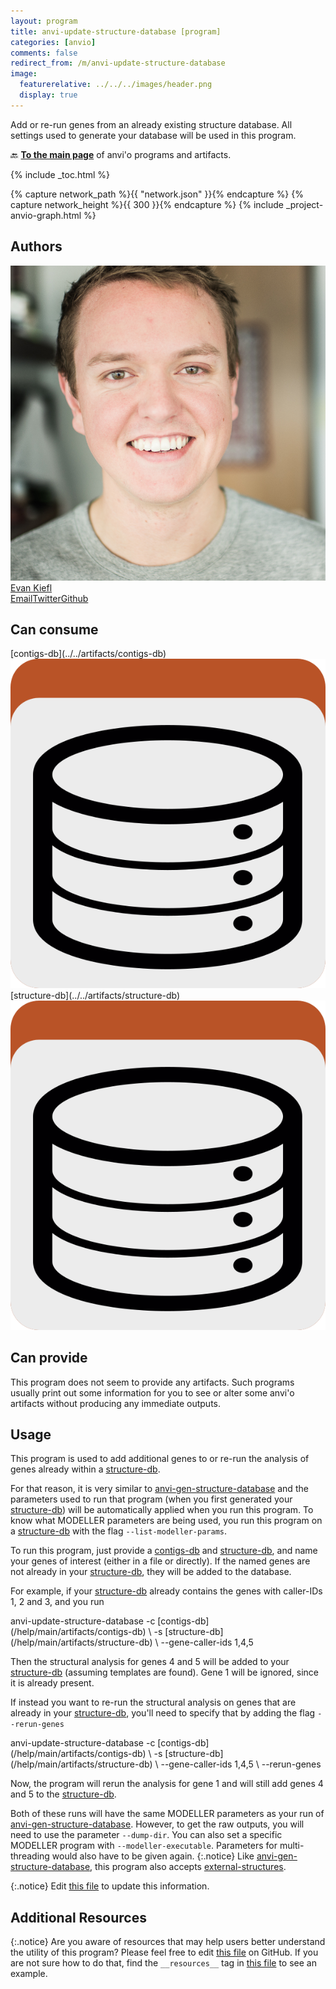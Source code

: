 ```yaml
---
layout: program
title: anvi-update-structure-database [program]
categories: [anvio]
comments: false
redirect_from: /m/anvi-update-structure-database
image:
  featurerelative: ../../../images/header.png
  display: true
---
```


Add or re-run genes from an already existing structure database. All settings used to generate your database will be used in this program.

🔙 **[To the main page](../../)** of anvi'o programs and artifacts.


{% include _toc.html %}
<div id="svg" class="subnetwork"></div>
{% capture network_path %}{{ "network.json" }}{% endcapture %}
{% capture network_height %}{{ 300 }}{% endcapture %}
{% include _project-anvio-graph.html %}


## Authors

<div class="anvio-person"><div class="anvio-person-info"><div class="anvio-person-photo"><img class="anvio-person-photo-img" src="../../images/authors/ekiefl.jpg" /></div><div class="anvio-person-info-box"><a href="/people/ekiefl" target="_blank"><span class="anvio-person-name">Evan Kiefl</span></a><div class="anvio-person-social-box"><a href="mailto:kiefl.evan@gmail.com" class="person-social" target="_blank"><i class="fa fa-fw fa-envelope-square"></i>Email</a><a href="http://twitter.com/evankiefl" class="person-social" target="_blank"><i class="fa fa-fw fa-twitter-square"></i>Twitter</a><a href="http://github.com/ekiefl" class="person-social" target="_blank"><i class="fa fa-fw fa-github"></i>Github</a></div></div></div></div>



## Can consume


<p style="text-align: left" markdown="1"><span class="artifact-r">[contigs-db](../../artifacts/contigs-db) <img src="../../images/icons/DB.png" class="artifact-icon-mini" /></span> <span class="artifact-r">[structure-db](../../artifacts/structure-db) <img src="../../images/icons/DB.png" class="artifact-icon-mini" /></span></p>


## Can provide


This program does not seem to provide any artifacts. Such programs usually print out some information for you to see or alter some anvi'o artifacts without producing any immediate outputs.


## Usage


This program is used to add additional genes to or re-run the analysis of genes already within a <span class="artifact-n">[structure-db](/help/main/artifacts/structure-db)</span>.

For that reason, it is very similar to <span class="artifact-p">[anvi-gen-structure-database](/help/main/programs/anvi-gen-structure-database)</span> and the parameters used to run that program (when you first generated your <span class="artifact-n">[structure-db](/help/main/artifacts/structure-db)</span>) will be automatically applied when you run this program. To know what MODELLER parameters are being used, you run this program on a <span class="artifact-n">[structure-db](/help/main/artifacts/structure-db)</span> with the flag `--list-modeller-params`. 

To run this program, just provide a <span class="artifact-n">[contigs-db](/help/main/artifacts/contigs-db)</span> and <span class="artifact-n">[structure-db](/help/main/artifacts/structure-db)</span>, and name your genes of interest (either in a file or directly). If the named genes are not already in your <span class="artifact-n">[structure-db](/help/main/artifacts/structure-db)</span>, they will be added to the database. 

For example, if your <span class="artifact-n">[structure-db](/help/main/artifacts/structure-db)</span> already contains the genes with caller-IDs 1, 2 and 3, and you run

<div class="codeblock" markdown="1">
anvi&#45;update&#45;structure&#45;database &#45;c <span class="artifact&#45;n">[contigs&#45;db](/help/main/artifacts/contigs&#45;db)</span> \
                               &#45;s <span class="artifact&#45;n">[structure&#45;db](/help/main/artifacts/structure&#45;db)</span> \
                               &#45;&#45;gene&#45;caller&#45;ids 1,4,5
</div>

Then the structural analysis for genes 4 and 5 will be added to your <span class="artifact-n">[structure-db](/help/main/artifacts/structure-db)</span> (assuming templates are found). Gene 1 will be ignored, since it is already present.

If instead you want to re-run the structural analysis on genes that are already in your <span class="artifact-n">[structure-db](/help/main/artifacts/structure-db)</span>, you'll need to specify that by adding the flag `--rerun-genes`

<div class="codeblock" markdown="1">
anvi&#45;update&#45;structure&#45;database &#45;c <span class="artifact&#45;n">[contigs&#45;db](/help/main/artifacts/contigs&#45;db)</span> \
                               &#45;s <span class="artifact&#45;n">[structure&#45;db](/help/main/artifacts/structure&#45;db)</span> \
                               &#45;&#45;gene&#45;caller&#45;ids 1,4,5 \
                               &#45;&#45;rerun&#45;genes
</div>

Now, the program will rerun the analysis for gene 1 and will still add genes 4 and 5 to the <span class="artifact-n">[structure-db](/help/main/artifacts/structure-db)</span>. 

Both of these runs will have the same MODELLER parameters as your run of <span class="artifact-p">[anvi-gen-structure-database](/help/main/programs/anvi-gen-structure-database)</span>. However, to get the raw outputs, you will need to use the parameter `--dump-dir`. You can also set a specific MODELLER program with `--modeller-executable`. Parameters for multi-threading would also have to be given again.
{:.notice}
Like <span class="artifact-p">[anvi-gen-structure-database](/help/main/programs/anvi-gen-structure-database)</span>, this program also accepts <span class="artifact-n">[external-structures](/help/main/artifacts/external-structures)</span>.


{:.notice}
Edit [this file](https://github.com/merenlab/anvio/tree/master/anvio/docs/programs/anvi-update-structure-database.md) to update this information.


## Additional Resources



{:.notice}
Are you aware of resources that may help users better understand the utility of this program? Please feel free to edit [this file](https://github.com/merenlab/anvio/tree/master/bin/anvi-update-structure-database) on GitHub. If you are not sure how to do that, find the `__resources__` tag in [this file](https://github.com/merenlab/anvio/blob/master/bin/anvi-interactive) to see an example.
